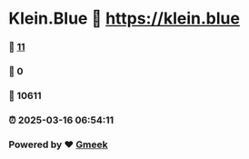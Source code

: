 # Klein.Blue :link: https://klein.blue 
### :page_facing_up: [11](https://klein.blue/tag.html) 
### :speech_balloon: 0 
### :hibiscus: 10611 
### :alarm_clock: 2025-03-16 06:54:11 
### Powered by :heart: [Gmeek](https://github.com/Meekdai/Gmeek)
